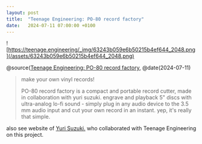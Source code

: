 ```yaml
---
layout: post
title:  "Teenage Engineering: PO-80 record factory"
date:   2024-07-11 07:00:00 +0100
---
```


![https://teenage.engineering/_img/63243b059e6b50215b4ef644_2048.png](/assets/63243b059e6b50215b4ef644_2048.png)

@source([Teenage Engineering: PO-80 record factory](https://teenage.engineering/products/po-80), @date(2024-07-11)

> make your own vinyl records!
> 
> PO-80 record factory is a compact and portable record cutter, made in collaboration with yuri suzuki. engrave and playback 5" discs with ultra-analog lo-fi sound - simply plug in any audio device to the 3.5 mm audio input and cut your own record in an instant. yep, it's really that simple.

also see website of [Yuri Suzuki.](https://yurisuzuki.com/projects/po80-teenage-engineering) who collaborated with Teenage Engineering on this project.